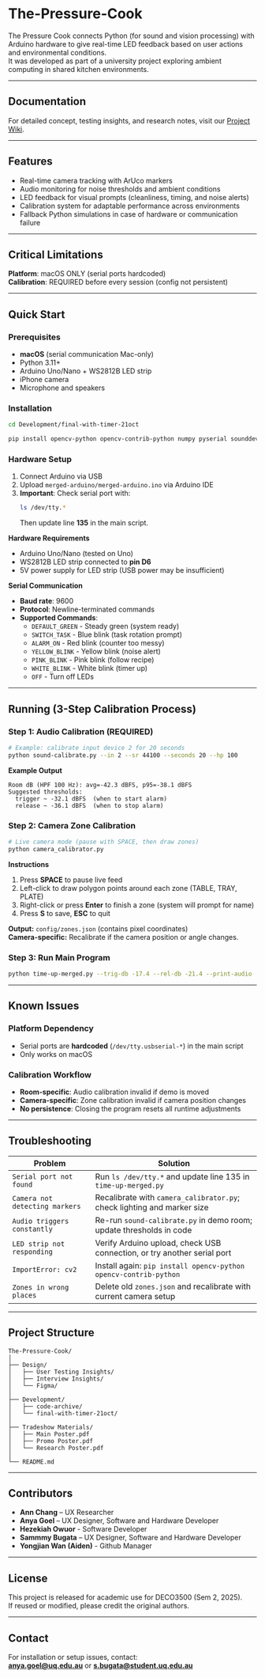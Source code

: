 # The-Pressure-Cook

The Pressure Cook connects Python (for sound and vision processing) with Arduino hardware to give real-time LED feedback based on user actions and environmental conditions.  
It was developed as part of a university project exploring ambient computing in shared kitchen environments.

---
## Documentation
For detailed concept, testing insights, and research notes, visit our [Project Wiki](https://github.com/YongjianWan/The-Pressure-Cook/wiki).

---

## Features
- Real-time camera tracking with ArUco markers  
- Audio monitoring for noise thresholds and ambient conditions  
- LED feedback for visual prompts (cleanliness, timing, and noise alerts)  
- Calibration system for adaptable performance across environments  
- Fallback Python simulations in case of hardware or communication failure  

---

## Critical Limitations

**Platform**: macOS ONLY (serial ports hardcoded)  
**Calibration**: REQUIRED before every session (config not persistent)

---

## Quick Start

### Prerequisites
- **macOS** (serial communication Mac-only)
- Python 3.11+
- Arduino Uno/Nano + WS2812B LED strip
- iPhone camera
- Microphone and speakers

### Installation
```bash
cd Development/final-with-timer-21oct
```

```bash
pip install opencv-python opencv-contrib-python numpy pyserial sounddevice
```

### Hardware Setup
1. Connect Arduino via USB  
2. Upload `merged-arduino/merged-arduino.ino` via Arduino IDE  
3. **Important**: Check serial port with:
   ```bash
   ls /dev/tty.*
   ```
   Then update line **135** in the main script.

**Hardware Requirements**
- Arduino Uno/Nano (tested on Uno)
- WS2812B LED strip connected to **pin D6**
- 5V power supply for LED strip (USB power may be insufficient)

**Serial Communication**
- **Baud rate**: 9600  
- **Protocol**: Newline-terminated commands  
- **Supported Commands**:
  - `DEFAULT_GREEN` - Steady green (system ready)
  - `SWITCH_TASK` - Blue blink (task rotation prompt)
  - `ALARM_ON` - Red blink (counter too messy)
  - `YELLOW_BLINK` - Yellow blink (noise alert)
  - `PINK_BLINK` - Pink blink (follow recipe)
  - `WHITE_BLINK` - White blink (timer up)
  - `OFF` - Turn off LEDs

---

## Running (3-Step Calibration Process)

### Step 1: Audio Calibration (REQUIRED)
```bash
# Example: calibrate input device 2 for 20 seconds
python sound-calibrate.py --in 2 --sr 44100 --seconds 20 --hp 100
```

**Example Output**
```
Room dB (HPF 100 Hz): avg=-42.3 dBFS, p95=-38.1 dBFS
Suggested thresholds:
  trigger ~ -32.1 dBFS  (when to start alarm)
  release ~ -36.1 dBFS  (when to stop alarm)
```

### Step 2: Camera Zone Calibration
```bash
# Live camera mode (pause with SPACE, then draw zones)
python camera_calibrator.py
```

**Instructions**
1. Press **SPACE** to pause live feed  
2. Left-click to draw polygon points around each zone (TABLE, TRAY, PLATE)  
3. Right-click or press **Enter** to finish a zone (system will prompt for name)  
4. Press **S** to save, **ESC** to quit  

**Output:** `config/zones.json` (contains pixel coordinates)  
**Camera-specific:** Recalibrate if the camera position or angle changes.

### Step 3: Run Main Program
```bash
python time-up-merged.py --trig-db -17.4 --rel-db -21.4 --print-audio
```

---

## Known Issues

### Platform Dependency
- Serial ports are **hardcoded** (`/dev/tty.usbserial-*`) in the main script  
- Only works on macOS

### Calibration Workflow
- **Room-specific**: Audio calibration invalid if demo is moved  
- **Camera-specific**: Zone calibration invalid if camera position changes  
- **No persistence**: Closing the program resets all runtime adjustments

---

## Troubleshooting

| Problem | Solution |
|----------|-----------|
| `Serial port not found` | Run `ls /dev/tty.*` and update line 135 in `time-up-merged.py` |
| `Camera not detecting markers` | Recalibrate with `camera_calibrator.py`; check lighting and marker size |
| `Audio triggers constantly` | Re-run `sound-calibrate.py` in demo room; update thresholds in code |
| `LED strip not responding` | Verify Arduino upload, check USB connection, or try another serial port |
| `ImportError: cv2` | Install again: `pip install opencv-python opencv-contrib-python` |
| `Zones in wrong places` | Delete old `zones.json` and recalibrate with current camera setup |

---

## Project Structure
```
The-Pressure-Cook/
│
├── Design/
│   ├── User Testing Insights/
│   ├── Interview Insights/
│   └── Figma/
│
├── Development/
│   ├── code-archive/
│   └── final-with-timer-21oct/
│
├── Tradeshow Materials/
│   ├── Main Poster.pdf
│   ├── Promo Poster.pdf
│   └── Research Poster.pdf
│
└── README.md
```

---

## Contributors
- **Ann Chang** – UX Researcher
- **Anya Goel** – UX Designer, Software and Hardware Developer
- **Hezekiah Owuor** - Software Developer
- **Sammmy Bugata** – UX Designer, Software and Hardware Developer
- **Yongjian Wan (Aiden)** - Github Manager
---

## License
This project is released for academic use for DECO3500 (Sem 2, 2025).  
If reused or modified, please credit the original authors.

---

## Contact
For installation or setup issues, contact:  
**anya.goel@uq.edu.au** or **s.bugata@student.uq.edu.au**
